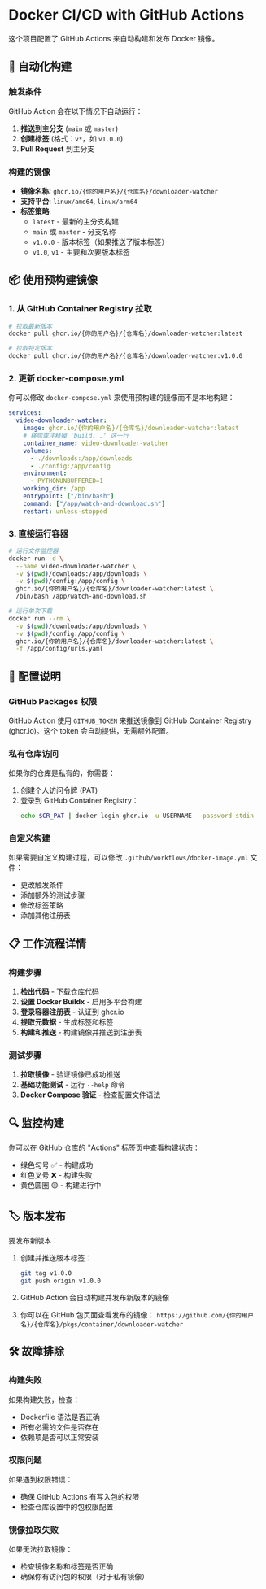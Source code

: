 # Docker CI/CD with GitHub Actions

这个项目配置了 GitHub Actions 来自动构建和发布 Docker 镜像。

## 🚀 自动化构建

### 触发条件

GitHub Action 会在以下情况下自动运行：

1. **推送到主分支** (`main` 或 `master`)
2. **创建标签** (格式：`v*`，如 `v1.0.0`)
3. **Pull Request** 到主分支

### 构建的镜像

- **镜像名称**: `ghcr.io/{你的用户名}/{仓库名}/downloader-watcher`
- **支持平台**: `linux/amd64`, `linux/arm64`
- **标签策略**:
  - `latest` - 最新的主分支构建
  - `main` 或 `master` - 分支名称
  - `v1.0.0` - 版本标签（如果推送了版本标签）
  - `v1.0`, `v1` - 主要和次要版本标签

## 📦 使用预构建镜像

### 1. 从 GitHub Container Registry 拉取

```bash
# 拉取最新版本
docker pull ghcr.io/{你的用户名}/{仓库名}/downloader-watcher:latest

# 拉取特定版本
docker pull ghcr.io/{你的用户名}/{仓库名}/downloader-watcher:v1.0.0
```

### 2. 更新 docker-compose.yml

你可以修改 `docker-compose.yml` 来使用预构建的镜像而不是本地构建：

```yaml
services:
  video-downloader-watcher:
    image: ghcr.io/{你的用户名}/{仓库名}/downloader-watcher:latest
    # 移除或注释掉 'build: .' 这一行
    container_name: video-downloader-watcher
    volumes:
      - ./downloads:/app/downloads
      - ./config:/app/config
    environment:
      - PYTHONUNBUFFERED=1
    working_dir: /app
    entrypoint: ["/bin/bash"]
    command: ["/app/watch-and-download.sh"]
    restart: unless-stopped
```

### 3. 直接运行容器

```bash
# 运行文件监控器
docker run -d \
  --name video-downloader-watcher \
  -v $(pwd)/downloads:/app/downloads \
  -v $(pwd)/config:/app/config \
  ghcr.io/{你的用户名}/{仓库名}/downloader-watcher:latest \
  /bin/bash /app/watch-and-download.sh

# 运行单次下载
docker run --rm \
  -v $(pwd)/downloads:/app/downloads \
  -v $(pwd)/config:/app/config \
  ghcr.io/{你的用户名}/{仓库名}/downloader-watcher:latest \
  -f /app/config/urls.yaml
```

## 🔧 配置说明

### GitHub Packages 权限

GitHub Action 使用 `GITHUB_TOKEN` 来推送镜像到 GitHub Container Registry (ghcr.io)。这个 token 会自动提供，无需额外配置。

### 私有仓库访问

如果你的仓库是私有的，你需要：

1. 创建个人访问令牌 (PAT)
2. 登录到 GitHub Container Registry：
   ```bash
   echo $CR_PAT | docker login ghcr.io -u USERNAME --password-stdin
   ```

### 自定义构建

如果需要自定义构建过程，可以修改 `.github/workflows/docker-image.yml` 文件：

- 更改触发条件
- 添加额外的测试步骤
- 修改标签策略
- 添加其他注册表

## 📋 工作流程详情

### 构建步骤

1. **检出代码** - 下载仓库代码
2. **设置 Docker Buildx** - 启用多平台构建
3. **登录容器注册表** - 认证到 ghcr.io
4. **提取元数据** - 生成标签和标签
5. **构建和推送** - 构建镜像并推送到注册表

### 测试步骤

1. **拉取镜像** - 验证镜像已成功推送
2. **基础功能测试** - 运行 `--help` 命令
3. **Docker Compose 验证** - 检查配置文件语法

## 🔍 监控构建

你可以在 GitHub 仓库的 "Actions" 标签页中查看构建状态：

- 绿色勾号 ✅ - 构建成功
- 红色叉号 ❌ - 构建失败
- 黄色圆圈 🟡 - 构建进行中

## 🏷️ 版本发布

要发布新版本：

1. 创建并推送版本标签：
   ```bash
   git tag v1.0.0
   git push origin v1.0.0
   ```

2. GitHub Action 会自动构建并发布新版本的镜像

3. 你可以在 GitHub 包页面查看发布的镜像：
   `https://github.com/{你的用户名}/{仓库名}/pkgs/container/downloader-watcher`

## 🛠️ 故障排除

### 构建失败

如果构建失败，检查：
- Dockerfile 语法是否正确
- 所有必需的文件是否存在
- 依赖项是否可以正常安装

### 权限问题

如果遇到权限错误：
- 确保 GitHub Actions 有写入包的权限
- 检查仓库设置中的包权限配置

### 镜像拉取失败

如果无法拉取镜像：
- 检查镜像名称和标签是否正确
- 确保你有访问包的权限（对于私有镜像）
